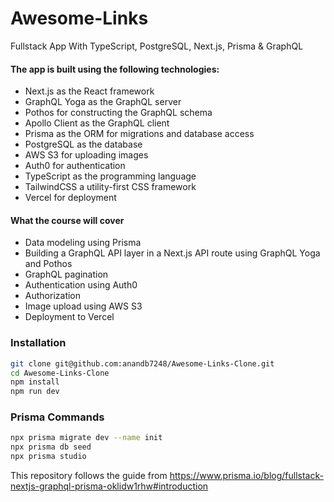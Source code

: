 # Awesome-Links
Fullstack App With TypeScript, PostgreSQL, Next.js, Prisma &amp; GraphQL

#### The app is built using the following technologies:
- Next.js as the React framework
- GraphQL Yoga as the GraphQL server
- Pothos for constructing the GraphQL schema
- Apollo Client as the GraphQL client
- Prisma as the ORM for migrations and database access
- PostgreSQL as the database
- AWS S3 for uploading images
- Auth0 for authentication
- TypeScript as the programming language
- TailwindCSS a utility-first CSS framework
- Vercel for deployment

#### What the course will cover
- Data modeling using Prisma
- Building a GraphQL API layer in a Next.js API route using GraphQL Yoga and Pothos
- GraphQL pagination
- Authentication using Auth0
- Authorization
- Image upload using AWS S3
- Deployment to Vercel

### Installation
```bash
git clone git@github.com:anandb7248/Awesome-Links-Clone.git
cd Awesome-Links-Clone
npm install
npm run dev
```
### Prisma Commands
```bash
npx prisma migrate dev --name init 
npx prisma db seed 
npx prisma studio
```


This repository follows the guide from https://www.prisma.io/blog/fullstack-nextjs-graphql-prisma-oklidw1rhw#introduction